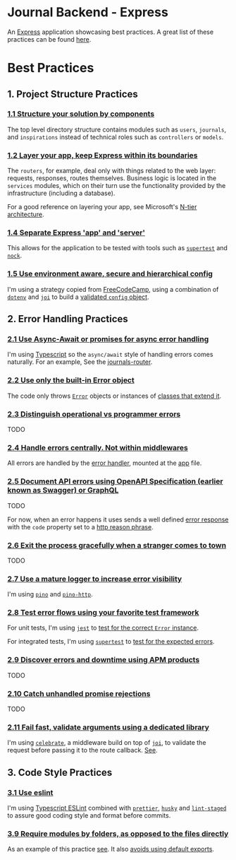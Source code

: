 # Journal Backend - Express

An [Express](https://expressjs.com) application showcasing best practices. A
great list of these practices can be found [here](https://github.com/goldbergyoni/nodebestpractices).

# Best Practices

## 1. Project Structure Practices

### [1.1 Structure your solution by components](https://github.com/goldbergyoni/nodebestpractices/blob/master/sections/projectstructre/breakintcomponents.md)

The top level directory structure contains modules such as `users`, `journals`,
and `inspirations` instead of technical roles such as `controllers` or `models`.

### [1.2 Layer your app, keep Express within its boundaries](https://github.com/goldbergyoni/nodebestpractices#-12-layer-your-components-keep-the-web-layer-within-its-boundaries)

The `routers`, for example, deal only with things related to the web layer: requests,
responses, routes themselves. Business logic is located in the `services` modules,
which on their turn use the functionality provided by the infrastructure (including
a database).

For a good reference on layering your app, see Microsoft's [N-tier architecture](https://docs.microsoft.com/en-us/azure/architecture/guide/architecture-styles/n-tier#n-tier-architecture-on-virtual-machines).

### [1.4 Separate Express 'app' and 'server'](https://github.com/goldbergyoni/nodebestpractices#-14-separate-express-app-and-server)

This allows for the application to be tested with tools such as [`supertest`](https://github.com/visionmedia/supertest#supertest)
and [`nock`](https://github.com/nock/nock#nock).

### [1.5 Use environment aware, secure and hierarchical config](https://github.com/goldbergyoni/nodebestpractices/blob/master/sections/projectstructre/configguide.md#use-environment-aware-secure-and-hierarchical-config)

I'm using a strategy copied from [FreeCodeCamp](https://github.com/freeCodeCamp/freeCodeCamp),
using a combination of [`dotenv`](https://github.com/motdotla/dotenv#readme) and
[`joi`](https://github.com/sideway/joi#readme) to build a [validated `config` object](./src/config.ts).

## 2. Error Handling Practices

### [2.1 Use Async-Await or promises for async error handling](https://github.com/goldbergyoni/nodebestpractices/blob/master/sections/errorhandling/asyncerrorhandling.md#use-async-await-or-promises-for-async-error-handling)

I'm using [Typescript](https://www.typescriptlang.org/) so the `async/await` style
of handling errors comes naturally. For an example, See the [journals-router](./src/journals/journals-router.ts).

### [2.2 Use only the built-in Error object](https://github.com/goldbergyoni/nodebestpractices/blob/master/sections/errorhandling/useonlythebuiltinerror.md#use-only-the-built-in-error-object)

The code only throws [`Error`](https://developer.mozilla.org/en-US/docs/Web/JavaScript/Reference/Global_Objects/Error) objects
or instances of [classes that extend it](./src/errors).

### [2.3 Distinguish operational vs programmer errors](https://github.com/goldbergyoni/nodebestpractices/blob/master/sections/errorhandling/operationalvsprogrammererror.md#distinguish-operational-vs-programmer-errors)

TODO

### [2.4 Handle errors centrally. Not within middlewares](https://github.com/goldbergyoni/nodebestpractices/blob/master/sections/errorhandling/centralizedhandling.md)

All errors are handled by the [error handler](./src/error-handler), mounted at the
[app](./src/app.ts) file.

### [2.5 Document API errors using OpenAPI Specification (earlier known as Swagger) or GraphQL](https://github.com/goldbergyoni/nodebestpractices/blob/master/sections/errorhandling/documentingusingswagger.md#document-api-errors-using-openapi-specification-earlier-known-as-swagger-or-graphql)

TODO

For now, when an error happens it uses sends a well defined [error response](./src/error-handler/error-response.ts)
with the `code` property set to a [http reason phrase](https://www.w3.org/Protocols/rfc2616/rfc2616-sec6.html).

### [2.6 Exit the process gracefully when a stranger comes to town](https://github.com/goldbergyoni/nodebestpractices/blob/master/sections/errorhandling/shuttingtheprocess.md#exit-the-process-gracefully-when-a-stranger-comes-to-town)

TODO

### [2.7 Use a mature logger to increase error visibility](https://github.com/goldbergyoni/nodebestpractices/blob/master/sections/errorhandling/usematurelogger.md)

I'm using [`pino`](https://github.com/pinojs/pino#pino) and [`pino-http`](https://github.com/pinojs/pino/blob/master/docs/web.md#http).

### [2.8 Test error flows using your favorite test framework](https://github.com/goldbergyoni/nodebestpractices/blob/master/sections/errorhandling/testingerrorflows.md)

For unit tests, I'm using [`jest`](https://jestjs.io/docs/en/expect#tothrowerror) to [test for the
correct `Error` instance](./src/journals/journals-service.test.ts).

For integrated tests, I'm using [`supertest`](https://github.com/visionmedia/supertest#supertest) to
[test for the expected errors](./src/journals/journals-router.test.ts).

### [2.9 Discover errors and downtime using APM products](https://github.com/goldbergyoni/nodebestpractices/blob/master/sections/errorhandling/apmproducts.md)

TODO

### [2.10 Catch unhandled promise rejections](https://github.com/goldbergyoni/nodebestpractices/blob/master/sections/errorhandling/catchunhandledpromiserejection.md#catch-unhandled-promise-rejections)

TODO

### [2.11 Fail fast, validate arguments using a dedicated library](https://github.com/goldbergyoni/nodebestpractices#-211-fail-fast-validate-arguments-using-a-dedicated-library)

I'm using [`celebrate`](https://github.com/arb/celebrate/#readme), a middleware
build on top of [`joi`](https://github.com/sideway/joi#readme), to validate the
request before passing it to the route callback. [See](./src/journals/journals-router.ts).

## 3. Code Style Practices

### [3.1 Use eslint](https://github.com/goldbergyoni/nodebestpractices#-31-use-eslint)

I'm using [Typescript ESLint](https://github.com/typescript-eslint/typescript-eslint/#readme)
combined with [`prettier`](https://github.com/prettier/eslint-config-prettier/#readme),
[`husky`](https://typicode.github.io/husky/#/) and [`lint-staged`](https://github.com/okonet/lint-staged#readme)
to assure good coding style and format before commits.

### [3.9 Require modules by folders, as opposed to the files directly](https://github.com/goldbergyoni/nodebestpractices#-39-require-modules-by-folders-as-opposed-to-the-files-directly)

As an example of this practice [see](./src/infrastructure). It also [avoids using default exports](https://basarat.gitbook.io/typescript/main-1/defaultisbad).
